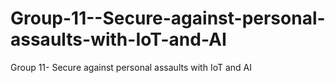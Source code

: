 # Group-11--Secure-against-personal-assaults-with-IoT-and-AI
Group 11- Secure against personal assaults with IoT and AI
